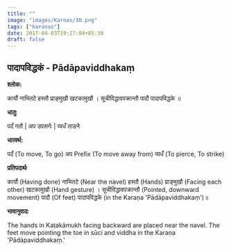 ```yaml
---
title: ""
image: "images/Karnas/30.png"
tags: ["karanas"]
date: 2017-04-03T19:27:04+05:30
draft: false
---
```


## पादापविद्धकं - Pādāpaviddhakaṃ

**श्लोक:**

कार्यौ नाभितटे हस्तौ प्राङ्मुखौ खटकामुखौ । सूचीविद्धावपक्रान्तौ पादौ पादापविद्धके ॥

**धातुः**

पदँ गतौ |
अप उपसर्गः | 
व्यधँ ताडने

**धात्वर्थ:**

पदँ (To move, To go)
अप Prefix (To move away from)
व्यधँ (To pierce, To strike)


**प्रतिपदार्थः**

कार्यौ (Having done) नाभितटे (Near the navel) हस्तौ (Hands) प्राङ्मुखौ (Facing each other) खटकामुखौ (Hand gesture) । सूचीविद्धावपक्रान्तौ (Pointed, downward movement) पादौ (Of feet) पादापविद्धके (in the Karaṇa 'Pādāpaviddhakaṃ')॥

**भावानुवादः**

The hands in Kaṭakāmukh facing backward are placed near the navel. The feet move pointing the toe in sūci and viddha in the Karaṇa 'Pādāpaviddhakaṃ.'
